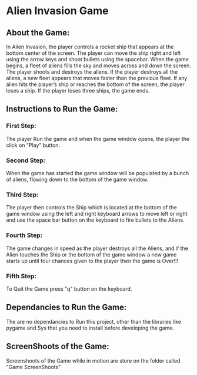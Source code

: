 # Alien Invasion Game

## About the Game:

In Alien Invasion, the player controls a rocket ship that appears
at the bottom center of the screen. The player can move the ship
right and left using the arrow keys and shoot bullets using the
spacebar. When the game begins, a fleet of aliens fills the sky
and moves across and down the screen. The player shoots and
destroys the aliens. If the player destroys all the aliens, a new fleet
appears that moves faster than the previous fleet. If any alien hits
the player’s ship or reaches the bottom of the screen, the player
loses a ship. If the player loses three ships, the game ends.

## Instructions to Run the Game:

### First Step: 
The player Run the game and when the game window opens, the player the click on "Play" button.
### Second Step: 
When the game has started the game window will be populated by a bunch of aliens, flowing down to the bottom of the game window.
### Third Step: 
The player then controls the Ship which is located at the bottom of the game window using the left and right keyboard arrows to move left or right
and use the space bar button on the keyboard to fire bullets to the Aliens.
### Fourth Step: 
The game changes in speed as the player destroys all the Aliens, and if the Alien touches the Ship or the bottom of the game window a new game starts
up until four chances given to the player then the game is Over!!!
### Fifth Step:
To Quit the Game press "q" button on the keyboard.

## Dependancies to Run the Game:

The are no dependancies to Run this project, other than the libraries like pygame and Sys that you need to install before developing the game.

## ScreenShoots of the Game:

Screenshoots of the Game while in motion are store on the folder called "Game ScreenShoots"


